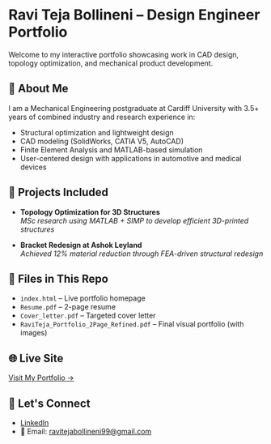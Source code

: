 # Ravi Teja Bollineni – Design Engineer Portfolio

Welcome to my interactive portfolio showcasing work in CAD design, topology optimization, and mechanical product development.

## 🌟 About Me
I am a Mechanical Engineering postgraduate at Cardiff University with 3.5+ years of combined industry and research experience in:

- Structural optimization and lightweight design
- CAD modeling (SolidWorks, CATIA V5, AutoCAD)
- Finite Element Analysis and MATLAB-based simulation
- User-centered design with applications in automotive and medical devices

## 📂 Projects Included
- **Topology Optimization for 3D Structures**  
  *MSc research using MATLAB + SIMP to develop efficient 3D-printed structures*

- **Bracket Redesign at Ashok Leyland**  
  *Achieved 12% material reduction through FEA-driven structural redesign*

## 📎 Files in This Repo
- `index.html` – Live portfolio homepage
- `Resume.pdf` – 2-page resume
- `Cover_letter.pdf` – Targeted cover letter
- `RaviTeja_Portfolio_2Page_Refined.pdf` – Final visual portfolio (with images)

## 🌐 Live Site
[Visit My Portfolio →](https://raviteja99.github.io/Ravi-Teja-Bollineni-Portfolio/)

## 🔗 Let's Connect
- [LinkedIn](https://www.linkedin.com/in/raviteja-bollineni)  
- 📧 Email: ravitejabollineni99@gmail.com